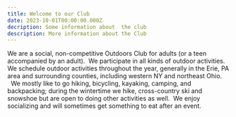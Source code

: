 ```yaml
---
title: Welcome to our Club
date: 2023-10-01T00:00:00.000Z
decription: Some information about  the club
description: More information about the Club
---
```

We are a social, non-competitive Outdoors Club for adults (or a teen accompanied by an adult).  We participate in all kinds of outdoor activities. We schedule outdoor activities throughout the year, generally in the Erie, PA area and surrounding counties, including western NY and northeast Ohio.  \
  We mostly like to go hiking, bicycling, kayaking, camping, and backpacking; during the wintertime we hike, cross-country ski and snowshoe but are open to doing other activities as well.  We enjoy socializing and will sometimes get something to eat after an event.